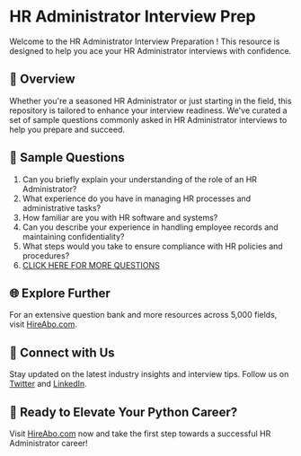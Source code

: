 # HR Administrator Interview Prep

Welcome to the HR Administrator Interview Preparation ! This resource is designed to help you ace your HR Administrator interviews with confidence.

## 🚀 Overview

Whether you're a seasoned HR Administrator or just starting in the field, this repository is tailored to enhance your interview readiness. We've curated a set of sample questions commonly asked in HR Administrator interviews to help you prepare and succeed.

## 📝 Sample Questions

1. Can you briefly explain your understanding of the role of an HR Administrator?
2. What experience do you have in managing HR processes and administrative tasks?
3. How familiar are you with HR software and systems?
4. Can you describe your experience in handling employee records and maintaining confidentiality?
5. What steps would you take to ensure compliance with HR policies and procedures?
6. [CLICK HERE FOR MORE QUESTIONS](https://hireabo.com/job/1_1_8/HR%20Administrator)

## 🌐 Explore Further

For an extensive question bank and more resources across 5,000 fields, visit [HireAbo.com](https://www.hireabo.com).

## 📱 Connect with Us

Stay updated on the latest industry insights and interview tips. Follow us on [Twitter](https://twitter.com/hireabo) and [LinkedIn](https://www.linkedin.com/in/hire-abo-3609972a8/).

## 🚀 Ready to Elevate Your Python Career?

Visit [HireAbo.com](https://www.hireabo.com) now and take the first step towards a successful HR Administrator career!